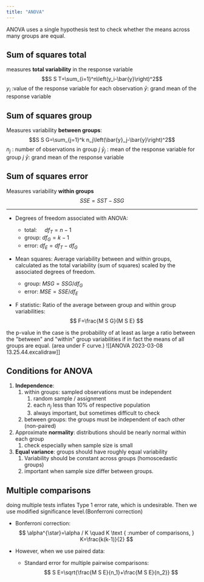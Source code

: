 ```yaml
---
title: "ANOVA"
---
```

ANOVA uses a single hypothesis test to check whether the means across many groups are equal.
## Sum of squares total
measures **total variability** in the response variable
$$S S T=\sum_{i=1}^n\left(y_i-\bar{y}\right)^2$$
$y_i$ :value of the response variable for each observation 
$\bar{y}:$ grand mean of the response variable

## Sum of squares group
Measures variability **between groups**:
$$S S G=\sum_{j=1}^k n_j\left(\bar{y}_j-\bar{y}\right)^2$$
$n_j$ : number of observations in group $j$
$\bar{y}_j$ : mean of the response variable for group $j$
$\bar{y}:$ grand mean of the response variable

## Sum of squares error
Measures variability **within groups**
$$SSE=SST-SSG$$

----
- Degrees of freedom associated with ANOVA:
	- total: $\quad d f_T=n-1$
	- group: $d f_G=k-1$
	- error: $d f_E=d f_T-d f_G$

- Mean squares: Average variability between and within groups, calculated as the total variability (sum of squares) scaled by the associated degrees of freedom.
	- group: $M S G=S S G / d f_G$
	- error: $M S E=S S E / d f_E$

- F statistic: Ratio of the average between group and within group variabilities:
$$
F=\frac{M S G}{M S E}
$$

the p-value in the case is the probability of at least as large a ratio between the "between" and "within" group variabilities if in fact the means of all groups are equal. (area under F curve.)
![[ANOVA 2023-03-08 13.25.44.excalidraw]]

## Conditions for ANOVA
1. **Independence**:
	1. within groups: sampled observations must be independent
		1. random sample / assignment
		2. each $n_j$ less than $10 \%$ of respective population
		3. always important, but sometimes difficult to check
	2. between groups: the groups must be independent of each other (non-paired)
2. Approximate **normality**: distributions should be nearly normal within each group
	1. check especially when sample size is small
3. **Equal variance**: groups should have roughly equal variability
	1. Variability should be constant across groups (homoscedastic groups)
	2. important when sample size differ between groups.

## Multiple comparisons
doing multiple tests inflates Type 1 error rate, which is undesirable. Then we use modified significance level.(Bonferroni correction)
- Bonferroni correction:
$$
\alpha^{\star}=\alpha / K \quad K \text { :number of comparisons, } K=\frac{k(k-1)}{2}
$$

- However, when we use paired data:
	- Standard error for multiple pairwise comparisons:$$
S E=\sqrt{\frac{M S E}{n_1}+\frac{M S E}{n_2}}
$$
